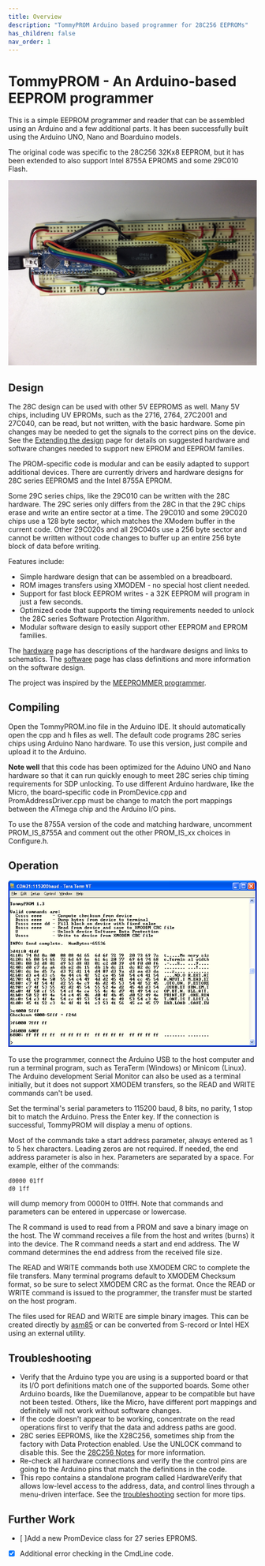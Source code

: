 ```yaml
---
title: Overview
description: "TommyPROM Arduino based programmer for 28C256 EEPROMs"
has_children: false
nav_order: 1
---
```


# TommyPROM - An Arduino-based EEPROM programmer

This is a simple EEPROM programmer and reader that can be assembled using an Arduino and a
few additional parts.  It has been successfully built using the Arduino UNO, Nano and
Boarduino models.

The original code was specific to the 28C256 32Kx8 EEPROM, but it has been extended to also support Intel 8755A EPROMS and some 29C010 Flash.

![TommyPROM Nano Hardware](images/TommyPROM-nano.jpg)

## Design

The 28C design can be used with other 5V EEPROMS as well. Many 5V chips, including UV
EPROMs, such as the 2716, 2764, 27C2001 and 27C040, can be read, but not written, with the
basic hardware. Some pin changes may be needed to get the signals to the correct pins on
the device.  See the [Extending the design](extending) page for details on suggested
hardware and software changes needed to support new EPROM and EEPROM families.

The PROM-specific code is modular and can be easily adapted to support additional devices.
There are currently drivers and hardware designs for 28C series EEPROMS and the Intel
8755A EPROM.

Some 29C series chips, like the 29C010 can be written with the 28C hardware. The 29C
series only differs from the 28C in that the 29C chips erase and write an entire sector at
a time.  The 29C010 and some 29C020 chips use a 128 byte sector, which matches the XModem
buffer in the current code.  Other 29C020s and all 29C040s use a 256 byte sector and
cannot be written without code changes to buffer up an entire 256 byte block of data
before writing.

Features include:
* Simple hardware design that can be assembled on a breadboard.
* ROM images transfers using XMODEM - no special host client needed.
* Support for fast block EEPROM writes - a 32K EEPROM will program in just a few seconds.
* Optimized code that supports the timing requirements needed to unlock the 28C series Software Protection Algorithm.
* Modular software design to easily support other EEPROM and EPROM families.

The [hardware](hardware) page has descriptions of the hardware designs and links to schematics.  The [software](software) page has class definitions and more information
on the software design.

The project was inspired by the
[MEEPROMMER programmer](http://www.ichbinzustaendig.de/dev/meeprommer-en).

## Compiling

Open the TommyPROM.ino file in the Arduino IDE. It should automatically open the cpp and h
files as well. The default code programs 28C series chips using Arduino Nano hardware.  To
use this version, just compile and upload it to the Arduino.

**Note well** that this code has been optimized for the Aduino UNO and Nano hardware so
that it can run quickly enough to meet 28C series chip timing requirements for SDP
unlocking.  To use different Arduino hardware, like the Micro, the board-specific code in
PromDevice.cpp and PromAddressDriver.cpp must be change to match the port mappings between
the ATmega chip and the Arduino I/O pins.

To use the 8755A version of the code and matching hardware, uncomment PROM_IS_8755A and
comment out the other PROM_IS_xx choices in Configure.h.

## Operation
![TommyPROM Screenshot](images/tp05.png)

To use the programmer, connect the Arduino USB to the host computer and run a terminal
program, such as TeraTerm (Windows) or Minicom (Linux).  The Arduino development Serial
Monitor can also be used as a terminal initially, but it does not support XMODEM
transfers, so the READ and WRITE commands can't be used.

Set the terminal's serial parameters to 115200 baud, 8 bits, no parity, 1 stop bit to
match the Arduino.  Press the Enter key.  If the connection is successful, TommyPROM will
display a menu of options.

Most of the commands take a start address parameter, always entered as 1 to 5 hex
characters.  Leading zeros are not required. If needed, the end address parameter is also
in hex.  Parameters are separated by a space. For example, either of the commands:

    d0000 01ff
    d0 1ff

will dump memory from 0000H to 01ffH.  Note that commands and parameters can be entered in
uppercase or lowercase.

The R command is used to read from a PROM and save a binary image on the host.  The W
command receives a file from the host and writes (burns) it into the device.  The R
command needs a start and end address.  The W command determines the end address from the
received file size.

The READ and WRITE commands both use XMODEM CRC to complete the file transfers.  Many
terminal programs default to XMODEM Checksum format, so be sure to select XMODEM CRC as
the format. Once the READ or WRITE command is issued to the programmer, the transfer must
be started on the host program.

The files used for READ and WRITE are simple binary images. This can be created directly
by [asm85](http://github.com/TomNisbet/asm85) or can be converted from S-record or Intel
HEX using an external utility.

## Troubleshooting
* Verify that the Arduino type you are using is a supported board or that its I/O port definitions match one of the supported boards.  Some other Arduino boards, like the
Duemilanove, appear to be compatible but have not been tested. Others, like the Micro,
have different port mappings and definitely will not work without software changes.
* If the code doesn't appear to be working, concentrate on the read operations first to
verify that the data and address paths are good.
* 28C series EEPROMS, like the X28C256, sometimes ship from the factory with Data
Protection enabled.  Use the UNLOCK command to disable this. See the
[28C256 Notes](28C256-notes) for more information.
* Re-check all hardware connections and verify the the control pins are going to the
Arduino pins that match the definitions in the code.
* This repo contains a standalone program called HardwareVerify that allows low-level
access to the address, data, and control lines through a menu-driven interface.  See the [troubleshooting](troubleshooting) section for more tips.

## Further Work
* [ ]Add a new PromDevice class for 27 series EPROMS.
* [x] Additional error checking in the CmdLine code.

